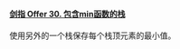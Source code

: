 #### [剑指 Offer 30. 包含min函数的栈](https://leetcode.cn/problems/bao-han-minhan-shu-de-zhan-lcof/)

使用另外的一个栈保存每个栈顶元素的最小值。
